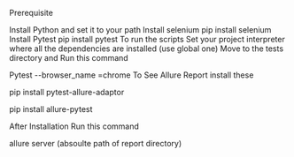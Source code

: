Prerequisite

Install Python and set it to your path
Install selenium
pip install selenium
Install Pytest
pip install pytest
To run the scripts Set your project interpreter where all the dependencies are installed (use global one) Move to the tests directory and Run this command

Pytest --browser_name =chrome
To See Allure Report install these

pip install pytest-allure-adaptor

pip install allure-pytest

After Installation Run this command

allure server (absoulte path of report directory)
